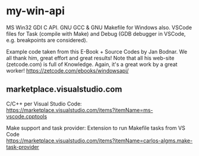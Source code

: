 # my-win-api
MS Win32 GDI C API. GNU GCC &amp; GNU Makefile for Windows also. VSCode files for Task (compile with Make) and Debug (GDB debugger in VSCode, e.g. breakpoints are considered).

Example code taken from this E-Book + Source Codes by Jan Bodnar. We all thank him, great effort and great results!
Note that all his web-site (zetcode.com) is full of Knowledge. Again, it's a great work by a great worker!
https://zetcode.com/ebooks/windowsapi/

## marketplace.visualstudio.com

C/C++ per Visual Studio Code: <br>
https://marketplace.visualstudio.com/items?itemName=ms-vscode.cpptools

Make support and task provider: Extension to run Makefile tasks from VS Code <br>
https://marketplace.visualstudio.com/items?itemName=carlos-algms.make-task-provider
